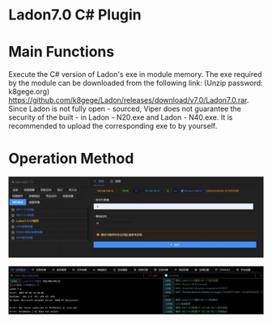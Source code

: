 # Ladon7.0 C# Plugin

# Main Functions
Execute the C# version of Ladon's exe in module memory. The exe required by the module can be downloaded from the following link: (Unzip password: k8gege.org) https://github.com/k8gege/Ladon/releases/download/v7.0/Ladon7.0.rar. Since Ladon is not fully open - sourced, Viper does not guarantee the security of the built - in Ladon - N20.exe and Ladon - N40.exe. It is recommended to upload the corresponding exe to <File List> by yourself.

# Operation Method
![](img\LateralMovement_Other_Ladon\1.webp)

![](img\LateralMovement_Other_Ladon\2.webp)